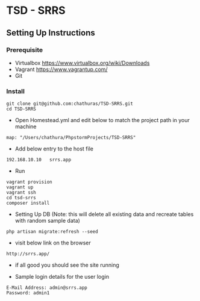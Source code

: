 # TSD - SRRS


## Setting Up Instructions

### Prerequisite

* Virtualbox https://www.virtualbox.org/wiki/Downloads
* Vagrant https://www.vagrantup.com/
* Git

### Install

``` 
git clone git@github.com:chathuras/TSD-SRRS.git
cd TSD-SRRS
```

* Open Homestead.yml and edit below to match the project path in your machine
```
map: "/Users/chathura/PhpstormProjects/TSD-SRRS"
```
* Add below entry to the host file
```
192.168.10.10   srrs.app
```
* Run
```
vagrant provision
vagrant up
vagrant ssh
cd tsd-srrs
composer install
```
* Setting Up DB
(Note: this will delete all existing data and recreate tables 
with random sample data)
```
php artisan migrate:refresh --seed
```

* visit below link on the browser
```
http://srrs.app/
```

* if all good you should see the site running

* Sample login details for the user login
```
E-Mail Address: admin@srrs.app
Password: admin1
```